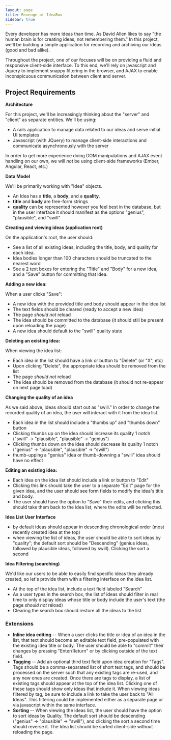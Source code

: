 ```yaml
---
layout: page
title: Revenge of IdeaBox
sidebar: true
---
```


Every developer has more ideas than time. As David Allen likes to say "the
human brain is for creating ideas, not remembering them." In this project,
we'll be building a simple application for recording and archiving our ideas
(good and bad alike).

Throughout the project, one of our focuses will be on providing a fluid and responsive
client-side interface. To this end, we'll rely on javascript and Jquery
to implement snappy filtering in the browser, and AJAX to enable
inconspicuous communication between client and server.

## Project Requirements

__Architecture__

For this project, we'll be increasingly thinking about the "server" and "client"
as separate entities. We'll be using:

* A rails application to manage data related to our ideas and serve
  initial UI templates
* Javascript (with JQuery) to manage client-side interactions and communicate
  asynchronously with the server

In order to get more experience doing DOM manipulations and AJAX event handling on our own,
we will _not_ be using client-side frameworks (Ember, Angular, React, etc.)

__Data Model__

We'll be primarily working with "Idea" objects.

* An Idea has a __title__, a __body__, and a __quality__.
* __title__ and __body__ are free-form strings
* __quality__ can be represented however you feel best in the database,
  but in the user interface it should manifest as the options "genius", "plausible", and "swill"

__Creating and viewing ideas (application root)__

On the application's root, the user should:

* See a list of all existing ideas, including the title, body, and quality for each idea.
* Idea bodies longer than 100 characters should be truncated to the nearest word
* See a 2 text boxes for entering the "Title" and "Body" for a new idea,
  and a "Save" button for committing that idea. 

__Adding a new idea:__

When a user clicks "Save":

* A new idea with the provided title and body should appear in the idea list
* The text fields should be cleared (ready to accept a new idea)
* The page _should not_ reload
* The idea should be committed to the database (it should still be present upon reloading the page)
* A new idea should default to the "swill" quality state

__Deleting an existing idea:__

When viewing the idea list:

* Each idea in the list should have a link or button to "Delete" (or "X", etc)
* Upon clicking "Delete", the appropriate idea should be removed from the list
* The page _should not_ reload
* The idea should be removed from the database (it should not re-appear on next page load)

__Changing the quality of an idea__

As we said above, ideas should start out as "swill." In order to change the
recorded quality of an idea, the user will interact with it from the idea list.

* Each idea in the list should include a "thumbs up" and "thumbs down" button
* Clicking thumbs up on the idea should increase its quality 1 notch ("swill" -> "plausible",
  "plausible" -> "genius")
* Clicking thumbs down on the idea should decrease its quality 1 notch ("genius" -> "plausible",
  "plausible" -> "swill")
* thumb-upping a "genius" idea or thumb-downing a "swill" idea should have no effect

__Editing an existing idea:__

* Each idea on the idea list should include a link or button to "Edit"
* Clicking this link should take the user to a separate "Edit" page for the given
  idea, and the user should see form fields to modify the idea's title and body.
* The user should have the option to "Save" their edits, and clicking this should
  take them back to the idea list, where the edits will be reflected.

__Idea List User Interface__

* by default ideas should appear in descending chronological order (most recently created
  idea at the top)
* when viewing the list of ideas, the user should be able to sort ideas by "quality";
  the default sort should be "Descending" (genius ideas, followed by plausible ideas, followed by swill).
  Clicking the sort a second

__Idea Filtering (searching)__

We'd like our users to be able to easily find specific ideas they already created, so
let's provide them with a filtering interface on the idea list.

* At the top of the idea list, include a text field labeled "Search"
* As a user types in the search box, the list of ideas should filter in real
  time to only display ideas whose title or body include the user's text (the page _should not_ reload)
* Clearing the search box should restore all the ideas to the list

### Extensions

* __Inline idea editing__ -- When a user clicks the title or idea of an idea in the list, that text should become an editable text field,
  pre-populated with the existing idea title or body. The user should be able to "commit" their changes by pressing "Enter/Return" or by
  clicking outside of the text field.
* __Tagging__ -- Add an optional third text field upon idea creation for "Tags". Tags should be a
  comma-separated list of short text tags, and should be processed on the server
  such that any existing tags are re-used, and any new ones are created. Once there are
  tags to display, a list of existing tags should appear at the top of the idea list.
  Clicking one of these tags should show only ideas that include it. When viewing ideas
  filtered by tag, be sure to include a link to take the user back to "All Ideas". This
  filtering could be implemented either as a separate page or via javascript within the
  same interface.
* __Sorting__ -- When viewing the ideas list, the user should have the option to sort
  ideas by Quality. The default sort should be descending ("genius" -> "plausible" -> "swill"),
  and clicking the sort a second time should reverse it. The Idea list should
  be sorted client-side without reloading the page.
